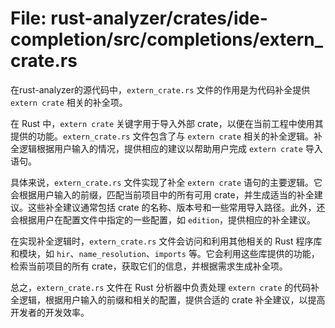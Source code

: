 # File: rust-analyzer/crates/ide-completion/src/completions/extern_crate.rs

在rust-analyzer的源代码中，`extern_crate.rs` 文件的作用是为代码补全提供 `extern crate` 相关的补全项。

在 Rust 中，`extern crate` 关键字用于导入外部 crate，以便在当前工程中使用其提供的功能。`extern_crate.rs` 文件包含了与 `extern crate` 相关的补全逻辑。补全逻辑根据用户输入的情况，提供相应的建议以帮助用户完成 `extern crate` 导入语句。

具体来说，`extern_crate.rs` 文件实现了补全 `extern crate` 语句的主要逻辑。它会根据用户输入的前缀，匹配当前项目中的所有可用 crate，并生成适当的补全建议。这些补全建议通常包括 crate 的名称、版本号和一些常用导入路径。此外，还会根据用户在配置文件中指定的一些配置，如 `edition`，提供相应的补全建议。

在实现补全逻辑时，`extern_crate.rs` 文件会访问和利用其他相关的 Rust 程序库和模块，如 `hir`、`name_resolution`、`imports` 等。它会利用这些库提供的功能，检索当前项目的所有 crate，获取它们的信息，并根据需求生成补全项。

总之，`extern_crate.rs` 文件在 Rust 分析器中负责处理 `extern crate` 的代码补全逻辑，根据用户输入的前缀和相关的配置，提供合适的 crate 补全建议，以提高开发者的开发效率。

